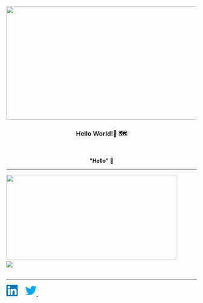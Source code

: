 <div align="center"><img src="" width="700" height="300" />
   
### Hello World!👋 🗺


<br/>

**"Hello"** :purple_heart:

</div>

---
<!----mio-->
<div style="-webkit-column-count: 2; -moz-column-count: 2; column-count: 2; -webkit-column-rule: 1px dotted #e0e0e0; -moz-column-rule: 1px dotted #e0e0e0; column-rule: 1px dotted #e0e0e0;">
<div style="display: inline-block;">
<a href="https://github.com/CBarreiro96"> <img  width="450" height="224" img align="left"  src="https://github-readme-stats.vercel.app/api/top-langs/?username=CBarreiro96&theme=radical&hide=glsl,python=true&title_color=519F31&icon_color=7C00DD&text_color=FFFFFF&bg_color=5A84DC" /> 
</a>
</div>
<br/>
<img align='center'   width="350" src="https://github-readme-stats.vercel.app/api?username=CBarreiro96&show_icons=true&title_color=0FE899&icon_color=7C00DD&text_color=FFFFFF&bg_color=5A84DC"></div>
<div style="display: inline-block;">
<a href="https://github.com/ashwanisng">
</a>
</div>



---
<p align="left">
<!-- linkedin -->
<a href="https://www.linkedin.com/in/camilo-barreiro-herrera-909352123/"><img src="https://github.com/deut-erium/deut-erium/blob/master/assets/linkedin.svg" width="30px" alt="LinkedIn"></a> &nbsp; &nbsp;
<!-- twitter -->
<a href="https://twitter.com/CamiloBarreiro4"><img src="https://github.com/deut-erium/deut-erium/blob/master/assets/twitter.svg" width="30px" alt="Twitter"> </a> &nbsp; &nbsp;
  